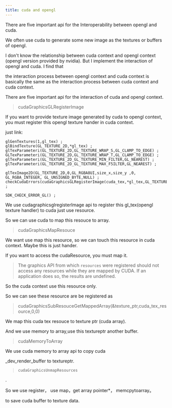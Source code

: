 ```yaml
---
title: cuda and opengl 
---
```


There are five important api for the Interoperability between opengl and cuda. 

We often use cuda to generate some new image as the textures or buffers of opengl. 

I don't know the relationship between cuda context and opengl context (opengl version provided by nvidia). But I implement the interaction of opengl and cuda. I find that

the interaction process between opengl context and cuda context  is basically the same as the interaction process between cuda context  and cuda context.

There are five important api for the interaction of cuda and opengl context.

> cudaGraphicsGLRegisterImage 

If you want to provide texture image generated by cuda to opengl context, you must register this opengl texture hander in cuda context.  

just link:

 

```
glGenTextures(1,gl_tex) ;
glBindTexture(GL_TEXTURE_2D,*gl_tex) ;
glTexParameteri(GL_TEXTURE_2D,GL_TEXTURE_WRAP_S,GL_CLAMP_TO_EDGE) ;
GLTexParameteri(GL_TEXTURE_2D,GL_TEXTURE_WRAP_T,GL_CLAMP_TO_EDGE) ;
glTexParameteri(GL_TEXTURE_2D_GL_TEXTURE_MIN_FILTER,GL_NEAREST) ;
glTexParameteri(GL_TEXTURE_2D_GL_TEXTURE_MAX_F5ILTER,GL_NEAREST) ;

glTexImage2D(GL_TEXTURE_2D,0,GL_RGBA8UI,size_x,size_y ,0, GL_RGBA_INTEGER, GL_UNSIGNED_BYTE,NULL) ;
checkCudaErrors(cudaGraphicsGLRegisterImage(cuda_tex,*gl_tex,GL_TEXTURE_2D,cudaGraphicsRegisterGLagsWriteDiscard)) ;

SDK_CHECK_ERROR_GL() ;
```

We use cudagraphicsglregisterImage api to register this gl_tex(opengl texture handler) to cuda just use resource.

So we can use cuda to map this resouce to array. 

> cudaGraphicsMapResouce

We want use map this resource, so we can touch this resource in cuda context. Maybe this is just hander.

If you want to access the cudaResource, you must map it. 

> The graphics API from which `resources` were registered should not access any resources while they are mapped by CUDA. If an application does so, the results are undefined.

So the cuda context use this resource only.

So we can see these resource are be registered as

> cudaGraphicsSubResouceGetMappedArray(&texture_ptr,cuda_tex_resource,0,0) 

We map this cuda tex resouce to texture ptr (cuda array).

And we use memory to array,use this textureptr another buffer.

> cudaMemoryToArray 

We use cuda memory to array api to copy cuda

_dev_render_buffer to textureptr. 

> ```
> cudaGraphicsUnmapResources
> ```

. 

So we use register， use map，get array pointer*， memcpytoarray。

to save cuda buffer to texture data.